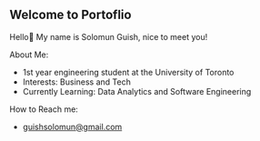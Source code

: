 ## Welcome to Portoflio

Hello👋 My name is Solomun Guish, nice to meet you!

About Me:
- 1st year engineering student at the University of Toronto
- Interests: Business and Tech
- Currently Learning: Data Analytics and Software Engineering

How to Reach me:
- guishsolomun@gmail.com

<!--
**solomunguish/solomunguish** is a ✨ _special_ ✨ repository because its `README.md` (this file) appears on your GitHub profile.

Here are some ideas to get you started:

- 🔭 I’m currently working on ...
- 🌱 I’m currently learning ...
- 👯 I’m looking to collaborate on ...
- 🤔 I’m looking for help with ...
- 💬 Ask me about ...
- 📫 How to reach me: ...
- 😄 Pronouns: ...
- ⚡ Fun fact: ...
-->
